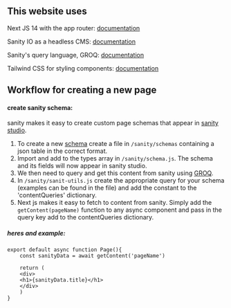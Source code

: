 ## This website uses

Next JS 14 with the app router: [documentation](https://nextjs.org/docs)

Sanity IO as a headless CMS: [documentation](https://www.sanity.io/docs/reference)

Sanity's query language, GROQ: [documentation](https://www.sanity.io/docs/query-cheat-sheet)

Tailwind CSS for styling components: [documentation](https://tailwindcss.com/docs/installation)

## Workflow for creating a new page

#### create sanity schema:
sanity makes it easy to create custom page schemas that appear in [sanity studio](https://www.sanity.io/docs/sanity-studio). 

1. To create a new [schema](https://www.sanity.io/docs/schema-types) create a file in ```/sanity/schemas``` containing a json table in the correct format. 
2. Import and add to the types array in ```/sanity/schema.js```. The schema and its fields will now appear in sanity studio.
3. We then need to query and get this content from sanity using [GROQ](https://www.sanity.io/docs/query-cheat-sheet).
4. In ```/sanity/sanit-utils.js``` create the appropriate query for your schema (examples can be found in the file) and add the constant to the 'contentQueries' dictionary. 
5. Next js makes it easy to fetch to content from sanity. Simply add the ```getContent(pageName)``` function to any async component and pass in the query key add to the contentQueries dictionary. 

##### heres and example:

```
export default async function Page(){
    const sanityData = await getContent('pageName')

    return (
    <div>
    <h1>{sanityData.title}</h1>
    </div>
    )
}
```

